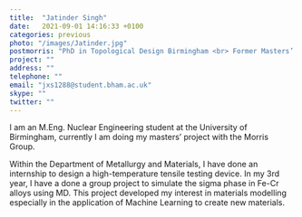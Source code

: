 ```yaml
---
title:  "Jatinder Singh"
date:   2021-09-01 14:16:33 +0100
categories: previous
photo: "/images/Jatinder.jpg"
postmorris: "PhD in Topological Design Birmingham <br> Former Masters’ Student, Nuclear Engineering "
project: ""
address: ""
telephone: ""
email: "jxs1288@student.bham.ac.uk"
skype: ""
twitter: ""
---
```

I am an M.Eng. Nuclear Engineering student at the University of Birmingham, currently I am doing my masters’ project with the Morris Group.

Within the Department of Metallurgy and Materials, I have done an internship to design a high-temperature tensile testing device. In my 3rd year, I have a done a group project to simulate the sigma phase in Fe-Cr alloys using MD. This project developed my interest in materials modelling especially in the application of Machine Learning to create new materials. 

